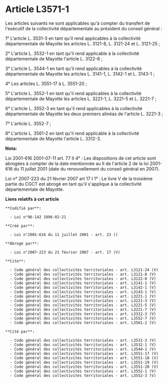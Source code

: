 # Article L3571-1

Les articles suivants ne sont applicables qu'à compter du transfert de l'exécutif de la collectivité départementale au
président du conseil général : 

1° L'article L. 3531-3 en tant qu'il rend applicables à la collectivité départementale de Mayotte les articles L. 3121-8, L.
3121-24 et L. 3121-25 ; 

2° L'article L. 3532-1 en tant qu'il rend applicable à la collectivité départementale de Mayotte l'article L. 3122-8 ; 

3° L'article L. 3544-1 en tant qu'il rend applicables à la collectivité départementale de Mayotte les articles L. 3141-1, L.
3142-1 et L. 3143-1 ; 

4° Les articles L. 3551-17 à L. 3551-20 ; 

5° L'article L. 3552-1 en tant qu'il rend applicables à la collectivité départementale de Mayotte les articles L. 3221-1, L.
3221-5 et L. 3221-7 ; 

6° L'article L. 3552-3 en tant qu'il rend applicables à la collectivité départementale de Mayotte les deux premiers alinéas
de l'article L. 3221-3 ; 

7° L'article L. 3552-7 ; 

8° L'article L. 3561-2 en tant qu'il rend applicable à la collectivité départementale de Mayotte l'article L. 3312-3.

**Nota:**

Loi 2001-616 2001-07-11 art. 77 II 4° : Les dispositions de cet article sont abrogées à compter de la date mentionnée au II
de l'article 2 de la loi 2001-616 du 11 juillet 2001 (date du renouvellement du conseil général en 2007). 

Loi n° 2007-223 du 21 février 2007 art 17 I 1° : Le livre V de la troisième partie du CGCT est abrogé en tant qu'il
s'applique à la collectivité départementale de Mayotte.

**Liens relatifs à cet article**

	**Codifié par**:

	  - Loi n°96-142 1996-02-21

	**Créé par**:

	  - Loi n°2001-616 du 11 juillet 2001 - art. 23 ()

	**Abrogé par**:

	  - Loi n°2007-223 du 21 février 2007 - art. 17 (V)

	**Cite**:

	  - Code général des collectivités territoriales - art. L3121-24 (V)
	  - Code général des collectivités territoriales - art. L3121-8 (V)
	  - Code général des collectivités territoriales - art. L3122-8 (V)
	  - Code général des collectivités territoriales - art. L3141-1 (V)
	  - Code général des collectivités territoriales - art. L3142-1 (V)
	  - Code général des collectivités territoriales - art. L3143-1 (V)
	  - Code général des collectivités territoriales - art. L3221-1 (V)
	  - Code général des collectivités territoriales - art. L3221-3 (V)
	  - Code général des collectivités territoriales - art. L3221-5 (V)
	  - Code général des collectivités territoriales - art. L3221-7 (V)
	  - Code général des collectivités territoriales - art. L3312-3 (V)
	  - Code général des collectivités territoriales - art. L3552-7 (V)
	  - Code général des collectivités territoriales - art. L3561-2 (V)

	**Cité par**:

	  - Code général des collectivités territoriales - art. L3531-3 (V)
	  - Code général des collectivités territoriales - art. L3532-1 (V)
	  - Code général des collectivités territoriales - art. L3544-1 (V)
	  - Code général des collectivités territoriales - art. L3551-17 (V)
	  - Code général des collectivités territoriales - art. L3551-18 (V)
	  - Code général des collectivités territoriales - art. L3551-19 (V)
	  - Code général des collectivités territoriales - art. L3551-20 (V)
	  - Code général des collectivités territoriales - art. L3552-1 (V)
	  - Code général des collectivités territoriales - art. L3552-3 (V)

